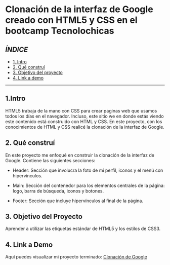 # Clonación de la interfaz de Google creado con HTML5 y CSS en el bootcamp Tecnolochicas

## ***ÍNDICE***

* [1. Intro](#)
* [2. Qué construí](#)
* [3. Objetivo del proyecto](#)
* [4. Link a demo](#)

****


## 1.Intro

HTML5 trabaja de la mano con CSS para crear paginas web que usamos todos los días en el navegador. Incluso, este sitio we en donde estás viendo este contenido está construido con HTML y CSS. En este proyecto, con los conocimientos de HTML y CSS realicé la clonación de la interfaz de Google.

## 2. Qué construí 

En este proyecto me enfoqué en construir la clonación de la interfaz de Google. Contiene las siguientes secciones:

* Header: Sección que involucra la foto de mi perfil, iconos y el menú con hipervínculos.

* Main: Sección del contenedor para los elementos centrales de la página: logo, barra de búsqueda, iconos y botones.

* Footer: Sección que incluye hipervínculos al final de la página.

## 3. Objetivo del Proyecto
Aprender a utilizar las etiquetas estándar de HTML5 y los estilos de CSS3.

## 4. Link a Demo
Aquí puedes visualizar mi proyecto terminado: [Clonación de Google](https://clonaciongoogl-e.netlify.app/)
